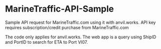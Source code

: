 # MarineTraffic-API-Sample
Sample API request for MarineTraffic.com using it with anvil.works. API key requires subscription/credit purchase from MarineTraffic.com

The code only applies for anvil.works. The web app is a query using ShipID and PortID to search for ETA to Port VI07. 



